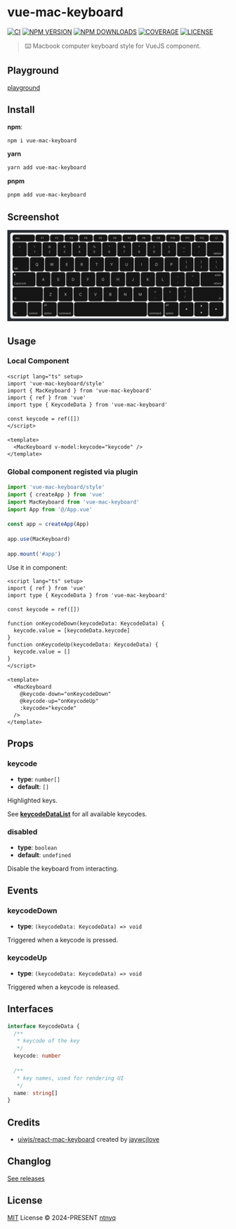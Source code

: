 # vue-mac-keyboard

[![CI](https://github.com/ntnyq/vue-mac-keyboard/workflows/CI/badge.svg)](https://github.com/ntnyq/vue-mac-keyboard/actions)
[![NPM VERSION](https://img.shields.io/npm/v/vue-mac-keyboard.svg)](https://www.npmjs.com/package/vue-mac-keyboard)
[![NPM DOWNLOADS](https://img.shields.io/npm/dy/vue-mac-keyboard.svg)](https://www.npmjs.com/package/vue-mac-keyboard)
[![COVERAGE](https://coveralls.io/repos/github/ntnyq/vue-mac-keyboard/badge.svg?branch=main)](https://coveralls.io/github/ntnyq/vue-mac-keyboard?branch=main)
[![LICENSE](https://img.shields.io/github/license/ntnyq/vue-mac-keyboard.svg)](https://github.com/ntnyq/vue-mac-keyboard/blob/main/LICENSE)

> ⌨️ Macbook computer keyboard style for VueJS component.

## Playground

[playground](https://vue-mac-keyboard.ntnyq.com)

## Install

**npm**:

```bash
npm i vue-mac-keyboard
```

**yarn**

```bash
yarn add vue-mac-keyboard
```

**pnpm**

```bash
pnpm add vue-mac-keyboard
```

## Screenshot

![Screenshot](https://raw.githubusercontent.com/ntnyq/vue-mac-keyboard/main/screenshots/keyboard.png)

## Usage

### Local Component

```vue
<script lang="ts" setup>
import 'vue-mac-keyboard/style'
import { MacKeyboard } from 'vue-mac-keyboard'
import { ref } from 'vue'
import type { KeycodeData } from 'vue-mac-keyboard'

const keycode = ref([])
</script>

<template>
  <MacKeyboard v-model:keycode="keycode" />
</template>
```

### Global component registed via plugin

```ts
import 'vue-mac-keyboard/style'
import { createApp } from 'vue'
import MacKeyboard from 'vue-mac-keyboard'
import App from '@/App.vue'

const app = createApp(App)

app.use(MacKeyboard)

app.mount('#app')
```

Use it in component:

```vue
<script lang="ts" setup>
import { ref } from 'vue'
import type { KeycodeData } from 'vue-mac-keyboard'

const keycode = ref([])

function onKeycodeDown(keycodeData: KeycodeData) {
  keycode.value = [keycodeData.keycode]
}
function onKeycodeUp(keycodeData: KeycodeData) {
  keycode.value = []
}
</script>

<template>
  <MacKeyboard
    @keycode-down="onKeycodeDown"
    @keycode-up="onKeycodeUp"
    :keycode="keycode"
  />
</template>
```

## Props

### keycode

- **type**: `number[]`
- **default**: `[]`

Highlighted keys.

See **[keycodeDataList](https://github.com/ntnyq/vue-mac-keyboard/blob/main/src/constants.ts)** for all available keycodes.

### disabled

- **type**: `boolean`
- **default**: `undefined`

Disable the keyboard from interacting.

## Events

### keycodeDown

- **type**: `(keycodeData: KeycodeData) => void`

Triggered when a keycode is pressed.

### keycodeUp

- **type**: `(keycodeData: KeycodeData) => void`

Triggered when a keycode is released.

## Interfaces

```ts
interface KeycodeData {
  /**
   * keycode of the key
   */
  keycode: number

  /**
   * key names, used for rendering UI
   */
  name: string[]
}
```

## Credits

- [uiwjs/react-mac-keyboard](https://github.com/uiwjs/react-mac-keyboard) created by [jaywcjlove](https://github.com/jaywcjlove)

## Changlog

[See releases](https://github.com/ntnyq/vue-mac-keyboard/releases)

## License

[MIT](./LICENSE) License © 2024-PRESENT [ntnyq](https://github.com/ntnyq)
